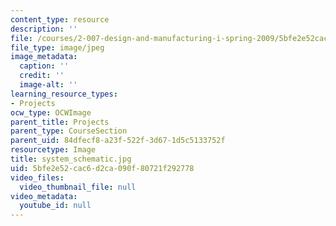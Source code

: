 ```yaml
---
content_type: resource
description: ''
file: /courses/2-007-design-and-manufacturing-i-spring-2009/5bfe2e52cac6d2ca090f80721f292778_system_schematic.jpg
file_type: image/jpeg
image_metadata:
  caption: ''
  credit: ''
  image-alt: ''
learning_resource_types:
- Projects
ocw_type: OCWImage
parent_title: Projects
parent_type: CourseSection
parent_uid: 84dfecf8-a23f-522f-3d67-1d5c5133752f
resourcetype: Image
title: system_schematic.jpg
uid: 5bfe2e52-cac6-d2ca-090f-80721f292778
video_files:
  video_thumbnail_file: null
video_metadata:
  youtube_id: null
---
```

